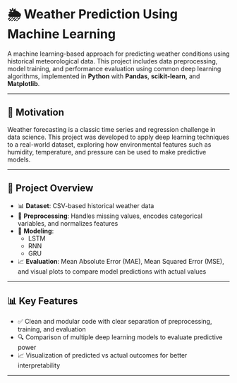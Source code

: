 # 🌦️ Weather Prediction Using Machine Learning

A machine learning-based approach for predicting weather conditions using historical meteorological data. This project includes data preprocessing, model training, and performance evaluation using common deep learning algorithms, implemented in **Python** with **Pandas**, **scikit-learn**, and **Matplotlib**.

---

## 🧩 Motivation

Weather forecasting is a classic time series and regression challenge in data science. This project was developed to apply deep learning techniques to a real-world dataset, exploring how environmental features such as humidity, temperature, and pressure can be used to make predictive models.

---

## 🧪 Project Overview

- 📊 **Dataset**: CSV-based historical weather data
- 🧹 **Preprocessing**: Handles missing values, encodes categorical variables, and normalizes features
- 🤖 **Modeling**:
  - LSTM
  - RNN
  - GRU
- 📈 **Evaluation**: Mean Absolute Error (MAE), Mean Squared Error (MSE), and visual plots to compare model predictions with actual values

---


## 📊 Key Features

- ✅ Clean and modular code with clear separation of preprocessing, training, and evaluation
- 🔍 Comparison of multiple deep learning models to evaluate predictive power
- 📈 Visualization of predicted vs actual outcomes for better interpretability

---
